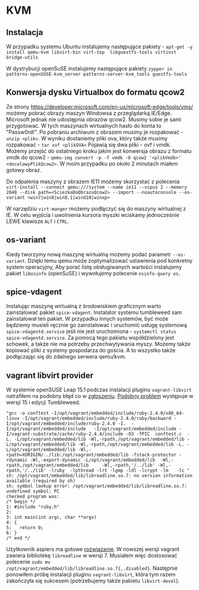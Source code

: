 # KVM

## Instalacja

W przypadku systemu Ubuntu instalujemy następujące pakiety - `apt-get -y install qemu-kvm libvirt-bin virt-top  libguestfs-tools virtinst bridge-utils`

W dystrybucji openSuSE instalujemy następujące pakiety `zypper in patterns-openSUSE-kvm_server patterns-server-kvm_tools guestfs-tools`

## Konwersja dysku Virtualbox do formatu qcow2

Ze strony https://developer.microsoft.com/en-us/microsoft-edge/tools/vms/ możemy pobrać obrazy maszyn Windowsa z przeglądarką IE/Edge.
Microsoft jednak nie udostępnia obrazów qcow2. Musimy sobie je sami przygotować. W tych maszynach wirtualnych hasło do konta to "Passw0rd!".
Po pobraniu archiwum z obrazem musimy je rozpakować - `unzip <plik>`.
W wyniku dostaniemy pliki ova, który także musimy rozpakować - `tar xvf <plikOVA>`
Pojawią się dwa pliki - ovf i vmdk.
Możemy przejść do ostatniego kroku jakim jest konwersja obrazu z formatu vmdk do qcow2 - `qemu-img convert -p -f vmdk -O qcow2 '<plikVmdk>' <docelowyPlikQcow2>`. W moim przypadku po około 2 minutach miałem gotowy obraz.

Do odpalenia maszyny z obrazem IE11 możemy skorzystać z polecenia `virt-install --connect qemu:///system --name ie11 --vcpus 2 --memory 2048 --disk path=<SciezkaDoObrazuQcow2> --import --noautoconsole --os-variant <win7|win8|win8.1|wind10|winxp>`

W narzędziu `virt-manger` możemy podłączyć się do maszyny wirtualnej z IE. W celu wyjścia i uwolnienia kursora myszki wciskamy jednocześnie LEWE klawisze `ALT` i `CTRL`.

## os-variant

Kiedy tworzymy nową maszynę wirtualną możemy podać parametr `--os-variant`. Dzięki temu qemu może zoptymalizować ustawienia pod konkretny system operacyjny,
Aby porać listę obsługiwanych wartości instalujemy pakiet `libosinfo` (openSuSE) i wywołujemy polecenie `osinfo-query os`.

## spice-vdagent

Instalując maszynę wirtualną z środowiskiem graficznym warto zainstalować pakiet `spice-vdagent`.
Instalator systemu tumbleweed sam zainstalował ten pakiet. W przypadku innych systemów, być może będziemy musieli ręcznie go zainstalować i uruchomić usługę systemową `spice-vdagentd.service` jeśli nie jest uruchomiona - `systemctl status spice-vdagentd.service`.
Za pomocą tego pakietu współdzielony jest schowek, a także nie ma potrzeby przechwytywania myszy. Możemy także kopiować pliki z systemy gospodarza do gościa. A to wszystko także podłączając się do zdalnego serwera qemu/kvm.

## vagrant libvirt provider

W systemie openSUSE Leap 15.1 podczas instalacji pluginu `vagrant-libvirt` natrafiłem na podobny błąd co w [zgłoszeniu](https://github.com/hashicorp/vagrant/issues/8986). [Podobny problem](https://github.com/hashicorp/vagrant/issues/10019) występuje w wersji 15 i edycji Tumbleweed.

```
"gcc -o conftest -I/opt/vagrant/embedded/include/ruby-2.4.0/x86_64-linux -I/opt/vagrant/embedded/include/ruby-2.4.0/ruby/backward -I/opt/vagrant/embedded/include/ruby-2.4.0 -I.  -I/opt/vagrant/embedded/include   -I/opt/vagrant/embedded/include -I/vagrant-substrate/cache/ruby-2.4.4/include -O3 -fPIC  conftest.c  -L. -L/opt/vagrant/embedded/lib -Wl,-rpath,/opt/vagrant/embedded/lib -L/opt/vagrant/embedded/lib -Wl,-rpath,/opt/vagrant/embedded/lib -L. -L/opt/vagrant/embedded/lib -Wl,-rpath=XORIGIN/../lib:/opt/vagrant/embedded/lib -fstack-protector -rdynamic -Wl,-export-dynamic -L/opt/vagrant/embedded/lib  -Wl,-rpath,/opt/vagrant/embedded/lib     -Wl,-rpath,'/../lib' -Wl,-rpath,'/../lib' -lruby  -lpthread -lrt -lgmp -ldl -lcrypt -lm   -lc "
sh: /opt/vagrant/embedded/lib/libreadline.so.7: no version information available (required by sh)
sh: symbol lookup error: /opt/vagrant/embedded/lib/libreadline.so.7: undefined symbol: PC
checked program was:
/* begin */
1: #include "ruby.h"
2:
3: int main(int argc, char **argv)
4: {
5:   return 0;
6: }
/* end */
```

Użytkownik aspiers ma gotowe [rozwiązanie](https://github.com/hashicorp/vagrant/issues/8986#issuecomment-331713397). W nowszej wersji vagrant zawiera bibliotekę `libreadline` w wersji 7. Musiałem więc dostosować polecenie `sudo mv /opt/vagrant/embedded/lib/libreadline.so.7{,.disabled}`. Następnie ponowiłem próbę instalacji pluginu `vagrant-libvirt`, która tym razem zakończyła się sukcesem (potrzebujemy także pakietu `libvirt-devel`).
